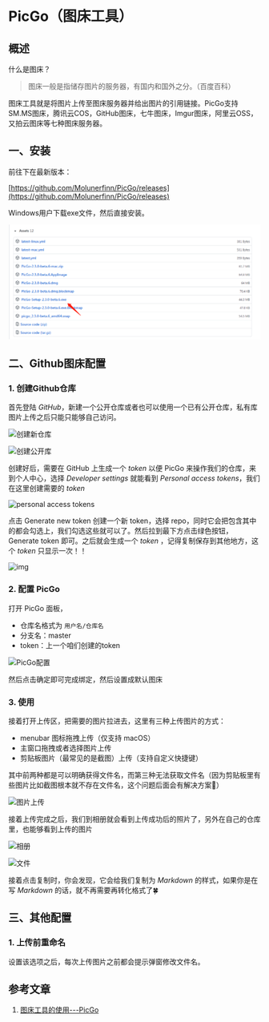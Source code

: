 # PicGo（图床工具）

## 概述

什么是图床？

> 图床一般是指储存图片的服务器，有国内和国外之分。（百度百科）

图床工具就是将图片上传至图床服务器并给出图片的引用链接。PicGo支持 SM.MS图床，腾讯云COS，GitHub图床，七牛图床，Imgur图床，阿里云OSS，又拍云图床等七种图床服务器。

## 一、安装

前往下在最新版本：

[https://github.com/Molunerfinn/PicGo/releases](https://github.com/Molunerfinn/PicGo/releases)

Windows用户下载exe文件，然后直接安装。

![image-20210621155303743](https://raw.githubusercontent.com/dxslin/SlinNotes/main/docs/assets/img/image-20210621155303743.png)

## 二、Github图床配置

### 1. 创建Github仓库

首先登陆 *GitHub*，新建一个公开仓库或者也可以使用一个已有公开仓库，私有库图片上传之后只能只能够自己访问。

![创建新仓库](https:////upload-images.jianshu.io/upload_images/15194389-c7909f4e3fcbbf7f?imageMogr2/auto-orient/strip|imageView2/2/w/1200/format/webp)

![创建公开库](https:////upload-images.jianshu.io/upload_images/15194389-402f67cb199e341f?imageMogr2/auto-orient/strip|imageView2/2/w/1200/format/webp)

创建好后，需要在 GitHub 上生成一个 *token* 以便 PicGo 来操作我们的仓库，来到个人中心，选择 *Developer settings* 就能看到 *Personal access tokens*，我们在这里创建需要的 *token*

![personal access tokens](https:////upload-images.jianshu.io/upload_images/15194389-4f3b5ec620ad82c9?imageMogr2/auto-orient/strip|imageView2/2/w/544/format/webp)

点击 Generate new token 创建一个新 token，选择 repo，同时它会把包含其中的都会勾选上，我们勾选这些就可以了。然后拉到最下方点击绿色按钮，Generate token 即可。之后就会生成一个 *token* ，记得复制保存到其他地方，这个 *token* 只显示一次！！

![img](https:////upload-images.jianshu.io/upload_images/15194389-f0c880d3bb7236d1?imageMogr2/auto-orient/strip|imageView2/2/w/1200/format/webp)



### 2. 配置 PicGo

打开 PicGo 面板，

- 仓库名格式为 `用户名/仓库名`
- 分支名：master
- token：上一个咱们创建的token

![PicGo配置](https:////upload-images.jianshu.io/upload_images/15194389-6267aa02a346dff8?imageMogr2/auto-orient/strip|imageView2/2/w/1200/format/webp)

然后点击确定即可完成绑定，然后设置成默认图床

### 3. 使用

接着打开上传区，把需要的图片拉进去，这里有三种上传图片的方式：

- menubar 图标拖拽上传（仅支持 macOS）
- 主窗口拖拽或者选择图片上传
- 剪贴板图片（最常见的是截图）上传（支持自定义快捷键）

其中前两种都是可以明确获得文件名，而第三种无法获取文件名（因为剪贴板里有些图片比如截图根本就不存在文件名，这个问题后面会有解决方案🐡）

![图片上传](https:////upload-images.jianshu.io/upload_images/15194389-cacc481080cf629e?imageMogr2/auto-orient/strip|imageView2/2/w/1200/format/webp)



接着上传完成之后，我们到相册就会看到上传成功后的照片了，另外在自己的仓库里，也能够看到上传的图片

![相册](https:////upload-images.jianshu.io/upload_images/15194389-39d26cd823799ead?imageMogr2/auto-orient/strip|imageView2/2/w/1200/format/webp)

![文件](https:////upload-images.jianshu.io/upload_images/15194389-a8cf744910d6f980?imageMogr2/auto-orient/strip|imageView2/2/w/1200/format/webp)

接着点击复制时，你会发现，它会给我们复制为 *Markdown* 的样式，如果你是在写 *Markdown* 的话，就不再需要再转化格式了🍀

## 三、其他配置

### 1. 上传前重命名

设置该选项之后，每次上传图片之前都会提示弹窗修改文件名。



## 参考文章

1. [图床工具的使用---PicGo](https://www.jianshu.com/p/9d91355e8418)

   





